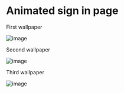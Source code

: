 # Animated sign in page

First wallpaper
   
![image](https://github.com/AZRAELSANTI/SignInPage/assets/83638372/1956f1ae-5b5c-4d2a-8146-f59ae3901d96)

Second wallpaper

![image](https://github.com/AZRAELSANTI/SignInPage/assets/83638372/36eb1a5e-f163-4809-9003-bfe43a51cafa)

Third wallpaper

![image](https://github.com/AZRAELSANTI/SignInPage/assets/83638372/65c0fd9e-7fd5-493e-a604-1b738acf82e2)
